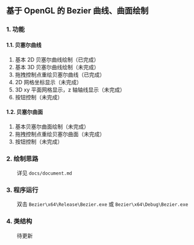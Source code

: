 ## 基于 OpenGL 的 Bezier 曲线、曲面绘制
### 1. 功能
#### 1.1. 贝塞尔曲线
1. 基本 2D 贝塞尔曲线绘制（已完成）
2. 基本 3D 贝塞尔曲线绘制（未完成）
3. 拖拽控制点重绘贝塞尔曲线（已完成）
4. 2D 网格坐标显示（未完成）
5. 3D xy 平面网格显示，z 轴轴线显示（未完成）
6. 按钮控制（未完成）
#### 1.2. 贝塞尔曲面
1. 基本贝塞尔曲面绘制（未完成）
2. 拖拽控制点重绘贝塞尔曲面（未完成）
3. 按钮控制（未完成）
### 2. 绘制思路
&emsp;&emsp;详见 ```docs/document.md```
### 3. 程序运行
&emsp;&emsp;双击 ```Bezier\x64\Release\Bezier.exe``` 或 ```Bezier\x64\Debug\Bezier.exe```
### 4. 类结构
&emsp;&emsp;待更新